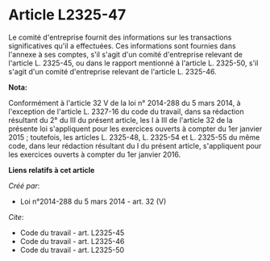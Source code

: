 # Article L2325-47

Le comité d'entreprise fournit des informations sur les transactions significatives qu'il a effectuées. Ces informations sont
fournies dans l'annexe à ses comptes, s'il s'agit d'un comité d'entreprise relevant de l'article L. 2325-45, ou dans le
rapport mentionné à l'article L. 2325-50, s'il s'agit d'un comité d'entreprise relevant de l'article L. 2325-46.

**Nota:**

Conformément à l'article 32 V de la loi n° 2014-288 du 5 mars 2014, à l'exception de l'article L. 2327-16 du code du travail,
dans sa rédaction résultant du 2° du III du présent article, les I à III de l'article 32 de la présente loi s'appliquent pour
les exercices ouverts à compter du 1er janvier 2015 ; toutefois, les articles L. 2325-48, L. 2325-54 et L. 2325-55 du même
code, dans leur rédaction résultant du I du présent article, s'appliquent pour les exercices ouverts à compter du 1er janvier
2016.

**Liens relatifs à cet article**

_Créé par_:

  - Loi n°2014-288 du 5 mars 2014 - art. 32 (V)

_Cite_:

  - Code du travail - art. L2325-45
  - Code du travail - art. L2325-46
  - Code du travail - art. L2325-50
